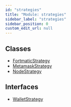 ```yaml
---
id: "strategies"
title: "Module: strategies"
sidebar_label: "strategies"
sidebar_position: 0
custom_edit_url: null
---
```


## Classes

- [FortmaticStrategy](../classes/strategies.FortmaticStrategy)
- [MetamaskStrategy](../classes/strategies.MetamaskStrategy)
- [NodeStrategy](../classes/strategies.NodeStrategy)

## Interfaces

- [WalletStrategy](../interfaces/strategies.WalletStrategy)
